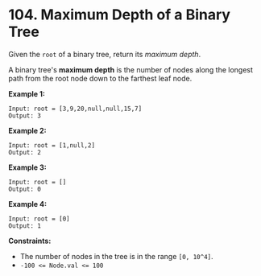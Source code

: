# 104. Maximum Depth of a Binary Tree

Given the `root` of a binary tree, return its *maximum depth*.

A binary tree's **maximum depth** is the number of nodes along the longest path from the root node down to the farthest leaf node.

**Example 1:**

```
Input: root = [3,9,20,null,null,15,7]
Output: 3
```

**Example 2:**

```
Input: root = [1,null,2]
Output: 2
```

**Example 3:**

```
Input: root = []
Output: 0
```

**Example 4:**

```
Input: root = [0]
Output: 1
```

**Constraints:**

* The number of nodes in the tree is in the range `[0, 10^4]`.
* `-100 <= Node.val <= 100`

